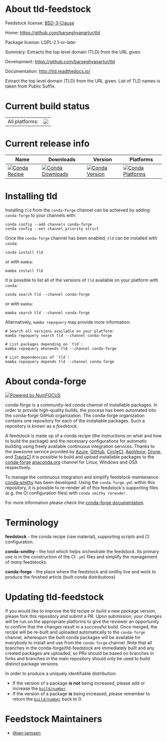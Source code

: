 About tld-feedstock
===================

Feedstock license: [BSD-3-Clause](https://github.com/conda-forge/tld-feedstock/blob/main/LICENSE.txt)

Home: https://github.com/barseghyanartur/tld

Package license: LGPL-2.1-or-later

Summary: Extracts the top level domain (TLD) from the URL given.

Development: https://github.com/barseghyanartur/tld

Documentation: http://tld.readthedocs.io/

Extract the top level domain (TLD) from the URL given. List of TLD
names is taken from Public Suffix.


Current build status
====================


<table><tr><td>All platforms:</td>
    <td>
      <a href="https://dev.azure.com/conda-forge/feedstock-builds/_build/latest?definitionId=14042&branchName=main">
        <img src="https://dev.azure.com/conda-forge/feedstock-builds/_apis/build/status/tld-feedstock?branchName=main">
      </a>
    </td>
  </tr>
</table>

Current release info
====================

| Name | Downloads | Version | Platforms |
| --- | --- | --- | --- |
| [![Conda Recipe](https://img.shields.io/badge/recipe-tld-green.svg)](https://anaconda.org/conda-forge/tld) | [![Conda Downloads](https://img.shields.io/conda/dn/conda-forge/tld.svg)](https://anaconda.org/conda-forge/tld) | [![Conda Version](https://img.shields.io/conda/vn/conda-forge/tld.svg)](https://anaconda.org/conda-forge/tld) | [![Conda Platforms](https://img.shields.io/conda/pn/conda-forge/tld.svg)](https://anaconda.org/conda-forge/tld) |

Installing tld
==============

Installing `tld` from the `conda-forge` channel can be achieved by adding `conda-forge` to your channels with:

```
conda config --add channels conda-forge
conda config --set channel_priority strict
```

Once the `conda-forge` channel has been enabled, `tld` can be installed with `conda`:

```
conda install tld
```

or with `mamba`:

```
mamba install tld
```

It is possible to list all of the versions of `tld` available on your platform with `conda`:

```
conda search tld --channel conda-forge
```

or with `mamba`:

```
mamba search tld --channel conda-forge
```

Alternatively, `mamba repoquery` may provide more information:

```
# Search all versions available on your platform:
mamba repoquery search tld --channel conda-forge

# List packages depending on `tld`:
mamba repoquery whoneeds tld --channel conda-forge

# List dependencies of `tld`:
mamba repoquery depends tld --channel conda-forge
```


About conda-forge
=================

[![Powered by
NumFOCUS](https://img.shields.io/badge/powered%20by-NumFOCUS-orange.svg?style=flat&colorA=E1523D&colorB=007D8A)](https://numfocus.org)

conda-forge is a community-led conda channel of installable packages.
In order to provide high-quality builds, the process has been automated into the
conda-forge GitHub organization. The conda-forge organization contains one repository
for each of the installable packages. Such a repository is known as a *feedstock*.

A feedstock is made up of a conda recipe (the instructions on what and how to build
the package) and the necessary configurations for automatic building using freely
available continuous integration services. Thanks to the awesome service provided by
[Azure](https://azure.microsoft.com/en-us/services/devops/), [GitHub](https://github.com/),
[CircleCI](https://circleci.com/), [AppVeyor](https://www.appveyor.com/),
[Drone](https://cloud.drone.io/welcome), and [TravisCI](https://travis-ci.com/)
it is possible to build and upload installable packages to the
[conda-forge](https://anaconda.org/conda-forge) [anaconda.org](https://anaconda.org/)
channel for Linux, Windows and OSX respectively.

To manage the continuous integration and simplify feedstock maintenance
[conda-smithy](https://github.com/conda-forge/conda-smithy) has been developed.
Using the ``conda-forge.yml`` within this repository, it is possible to re-render all of
this feedstock's supporting files (e.g. the CI configuration files) with ``conda smithy rerender``.

For more information please check the [conda-forge documentation](https://conda-forge.org/docs/).

Terminology
===========

**feedstock** - the conda recipe (raw material), supporting scripts and CI configuration.

**conda-smithy** - the tool which helps orchestrate the feedstock.
                   Its primary use is in the construction of the CI ``.yml`` files
                   and simplify the management of *many* feedstocks.

**conda-forge** - the place where the feedstock and smithy live and work to
                  produce the finished article (built conda distributions)


Updating tld-feedstock
======================

If you would like to improve the tld recipe or build a new
package version, please fork this repository and submit a PR. Upon submission,
your changes will be run on the appropriate platforms to give the reviewer an
opportunity to confirm that the changes result in a successful build. Once
merged, the recipe will be re-built and uploaded automatically to the
`conda-forge` channel, whereupon the built conda packages will be available for
everybody to install and use from the `conda-forge` channel.
Note that all branches in the conda-forge/tld-feedstock are
immediately built and any created packages are uploaded, so PRs should be based
on branches in forks and branches in the main repository should only be used to
build distinct package versions.

In order to produce a uniquely identifiable distribution:
 * If the version of a package **is not** being increased, please add or increase
   the [``build/number``](https://docs.conda.io/projects/conda-build/en/latest/resources/define-metadata.html#build-number-and-string).
 * If the version of a package **is** being increased, please remember to return
   the [``build/number``](https://docs.conda.io/projects/conda-build/en/latest/resources/define-metadata.html#build-number-and-string)
   back to 0.

Feedstock Maintainers
=====================

* [@jan-janssen](https://github.com/jan-janssen/)

